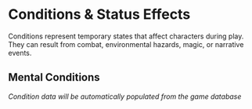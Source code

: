 # Conditions & Status Effects

Conditions represent temporary states that affect characters during play. They can result from combat, environmental hazards, magic, or narrative events.

## Mental Conditions
<div class="triangle-line"></div>

<!-- CONDITION_DATA_START -->
*Condition data will be automatically populated from the game database*
<!-- CONDITION_DATA_END -->
